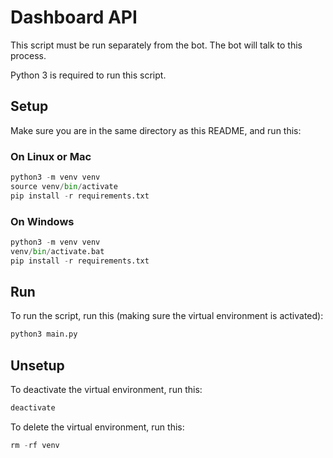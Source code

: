 # Dashboard API

This script must be run separately from the bot. The bot will talk to this process.

Python 3 is required to run this script.

## Setup

Make sure you are in the same directory as this README, and run this:

### On Linux or Mac

```py
python3 -m venv venv
source venv/bin/activate
pip install -r requirements.txt
```

### On Windows

```py
python3 -m venv venv
venv/bin/activate.bat
pip install -r requirements.txt
```

## Run

To run the script, run this (making sure the virtual environment is activated):

```py
python3 main.py
```

## Unsetup

To deactivate the virtual environment, run this:

```py
deactivate
```

To delete the virtual environment, run this:

```py
rm -rf venv
```
